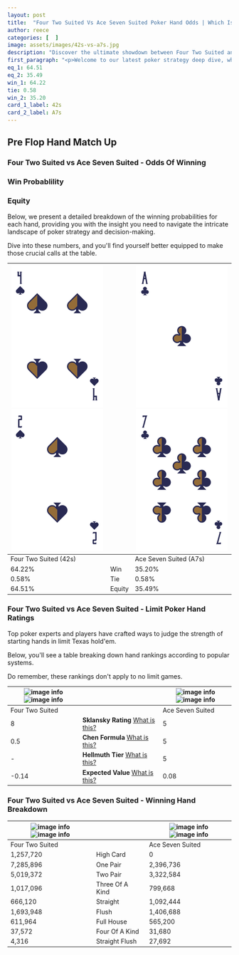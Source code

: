 ```yaml
---
layout: post
title:  "Four Two Suited Vs Ace Seven Suited Poker Hand Odds | Which Is The Better Hand In Poker? A Complete Guide"
author: reece
categories: [  ]
image: assets/images/42s-vs-a7s.jpg
description: "Discover the ultimate showdown between Four Two Suited and Ace Seven Suited in poker! Uncover the odds, strategies, and scenarios where one hand triumphs over the other. Get ready to up your poker game with this thrilling analysis."
first_paragraph: "<p>Welcome to our latest poker strategy deep dive, where we're pitting two distinct hands against each other in a high-stakes showdown: Four Two Suited vs Ace Seven Suited.</p><p>In the dynamic world of poker, every decision counts, and knowing which hand holds the upper hand is key to your success at the table.</p><p>In this article, we'll dissect these two hands, explore the scenarios where one dominates the other, and equip you with the knowledge to make strategic choices that can tip the odds in your favor.</p><p>Get ready to unravel the intriguing dynamics of these poker hands and elevate your game to new heights.</p>"
eq_1: 64.51
eq_2: 35.49
win_1: 64.22
tie: 0.58
win_2: 35.20
card_1_label: 42s
card_2_label: A7s
---
```




[comment]: # (sp0)

## Pre Flop Hand Match Up

<div class="table hand-ratings" markdown="1"> 



### Four Two Suited vs Ace Seven Suited - Odds Of Winning


  
<div class="row graphs"> 
<div class="col-lg-6">
    <h3>Win Probablility</h3>
    <canvas id="WinChart"></canvas>
</div>
<div class="col-lg-6">
    <h3>Equity</h3>
    <canvas id="EquityChart"></canvas>
</div>
</div>

  Below, we present a detailed breakdown of the winning probabilities for each hand, providing you with the insight you need to navigate the intricate landscape of poker strategy and decision-making. 

Dive into these numbers, and you'll find yourself better equipped to make those crucial calls at the table.


    
| ![image info](assets/images/hand1/4.png) ![image info](assets/images/hand1/2.png) |  | ![image info](assets/images/hand2/a.png) ![image info](assets/images/hand2/7.png) |
| -------- | -------- | -------- |
| Four Two Suited (42s) |  | Ace Seven Suited (A7s) |
| 64.22% | Win | 35.20% |
| 0.58% | Tie | 0.58% |
| 64.51% | Equity | 35.49% |




[comment]: # (sp1)



### Four Two Suited vs Ace Seven Suited - Limit Poker Hand Ratings

Top poker experts and players have crafted ways to judge the strength of starting hands in limit Texas hold'em. 

Below, you'll see a table breaking down hand rankings according to popular systems. 

Do remember, these rankings don't apply to no limit games.


    
| ![image info](https://www.riverpairs.com/assets/images/hand1/4.png) ![image info](https://www.riverpairs.com/assets/images/hand1/2.png) |  | ![image info](https://www.riverpairs.com/assets/images/hand2/a.png) ![image info](https://www.riverpairs.com/assets/images/hand2/7.png) |
| -------- | -------- | -------- |
| Four Two Suited |  | Ace Seven Suited |
| 8 | **Sklansky Rating** [What is this?](/sklansky-rating-explained) | 5 |
| 0.5 | **Chen Formula** [What is this?](/chen-formula-explained) | 5 |
| - | **Hellmuth Tier** [What is this?](/Hellmuth-tier-explained) | 5 |
| -0.14 | **Expected Value** [What is this?](/expected-value-explained) | 0.08 |




[comment]: # (sp2)



### Four Two Suited vs Ace Seven Suited - Winning Hand Breakdown


    
| ![image info](https://www.riverpairs.com/assets/images/hand1/4.png) ![image info](https://www.riverpairs.com/assets/images/hand1/2.png) |  | ![image info](https://www.riverpairs.com/assets/images/hand2/a.png) ![image info](https://www.riverpairs.com/assets/images/hand2/7.png) |
| -------- | -------- | -------- |
| Four Two Suited |  | Ace Seven Suited |
| 1,257,720 | High Card | 0 |
| 7,285,896 | One Pair | 2,396,736 |
| 5,019,372 | Two Pair | 3,322,584 |
| 1,017,096 | Three Of A Kind | 799,668 |
| 666,120 | Straight | 1,092,444 |
| 1,693,948 | Flush | 1,406,688 |
| 611,964 | Full House | 565,200 |
| 37,572 | Four Of A Kind | 31,680 |
| 4,316 | Straight Flush | 27,692 |




[comment]: # (sp3)



</div>

[comment]: # (sp4)



[comment]: # (sp5)

